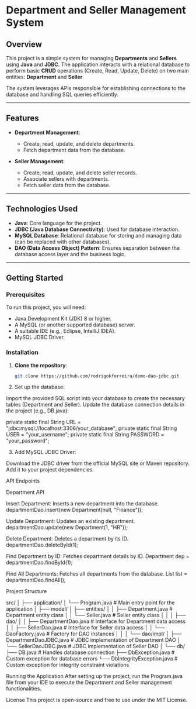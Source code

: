 # Department and Seller Management System

## Overview

This project is a simple system for managing **Departments** and **Sellers** using **Java** and **JDBC**. The application interacts with a relational database to perform basic **CRUD** operations (Create, Read, Update, Delete) on two main entities: **Department** and **Seller**. 

The system leverages APIs responsible for establishing connections to the database and handling SQL queries efficiently.

---

## Features

- **Department Management**:
  - Create, read, update, and delete departments.
  - Fetch department data from the database.

- **Seller Management**:
  - Create, read, update, and delete seller records.
  - Associate sellers with departments.
  - Fetch seller data from the database.

---

## Technologies Used

- **Java**: Core language for the project.
- **JDBC (Java Database Connectivity)**: Used for database interaction.
- **MySQL Database**: Relational database for storing and managing data (can be replaced with other databases).
- **DAO (Data Access Object) Pattern**: Ensures separation between the database access layer and the business logic.

---

## Getting Started

### Prerequisites

To run this project, you will need:

- Java Development Kit (JDK) 8 or higher.
- A MySQL (or another supported database) server.
- A suitable IDE (e.g., Eclipse, IntelliJ IDEA).
- MySQL JDBC Driver.

### Installation

1. **Clone the repository**:
   ```bash
   git clone https://github.com/rodrigokferreira/demo-dao-jdbc.git
   
2. Set up the database:

Import the provided SQL script into your database to create the necessary tables (Department and Seller).
Update the database connection details in the project (e.g., DB.java):

private static final String URL = "jdbc:mysql://localhost:3306/your_database";
private static final String USER = "your_username";
private static final String PASSWORD = "your_password";

3. Add MySQL JDBC Driver:

Download the JDBC driver from the official MySQL site or Maven repository.
Add it to your project dependencies.

API Endpoints

Department API

Insert Department: Inserts a new department into the database.
departmentDao.insert(new Department(null, "Finance"));

Update Department: Updates an existing department.
departmentDao.update(new Department(1, "HR"));

Delete Department: Deletes a department by its ID.
departmentDao.deleteById(1);

Find Department by ID: Fetches department details by ID.
Department dep = departmentDao.findById(1);

Find All Departments: Fetches all departments from the database.
List<Department> list = departmentDao.findAll();

Project Structure

src/
│
├── application/
│   └── Program.java        # Main entry point for the application
│
├── model/
│   ├── entities/
│   │   ├── Department.java # Department entity class
│   │   └── Seller.java     # Seller entity class
│   │
│   ├── dao/
│   │   ├── DepartmentDao.java  # Interface for Department data access
│   │   ├── SellerDao.java      # Interface for Seller data access
│   │   └── DaoFactory.java     # Factory for DAO instances
│   │
│   └── dao/impl/
│       ├── DepartmentDaoJDBC.java # JDBC implementation of Department DAO
│       └── SellerDaoJDBC.java     # JDBC implementation of Seller DAO
│
└── db/
    ├── DB.java        # Handles database connection
    ├── DbException.java # Custom exception for database errors
    └── DbIntegrityException.java # Custom exception for integrity constraint violations

Running the Application
After setting up the project, run the Program.java file from your IDE to execute the Department and Seller management functionalities.

License
This project is open-source and free to use under the MIT License.
